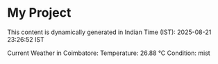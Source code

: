 # My Project

This content is dynamically generated in Indian Time (IST): 2025-08-21 23:26:52 IST


Current Weather in Coimbatore:
Temperature: 26.88 °C
Condition: mist

